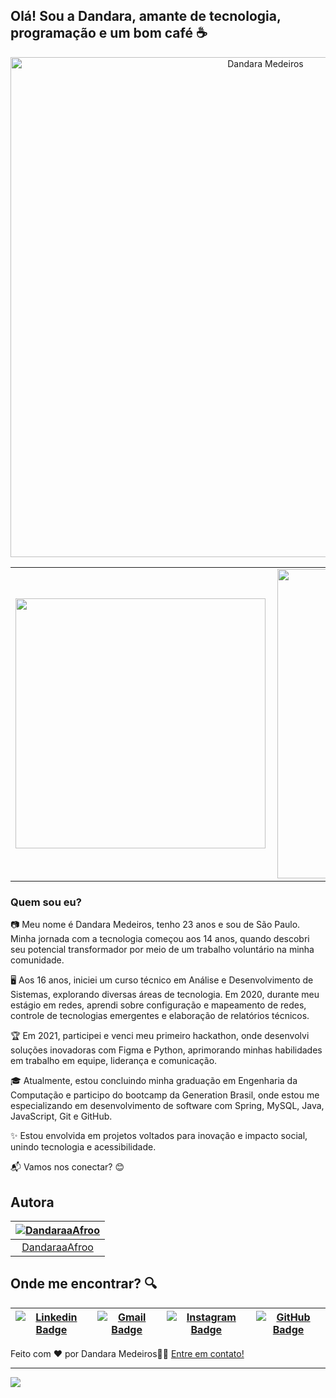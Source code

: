 ## Olá! Sou a Dandara, amante de tecnologia, programação e um bom café ☕

<p align="center">
  <img src="https://github.com/user-attachments/assets/5f583513-8740-48ef-b98b-b3a32146417b" alt="Dandara Medeiros" width="800px"/>
</p>

<center>
<table>
    <tr>
        <td><img width="400px" align="left" src="https://github-readme-stats.vercel.app/api/top-langs/?username=DandaraaAfroo&hide=html&layout=compact&theme=buefy" /></td>
        <td><img width="495px" align="left" src="https://github-readme-stats.vercel.app/api?username=DandaraaAfroo&theme=buefy"/></td>
    </tr>   
</table>
</center>

### Quem sou eu?

📷 Meu nome é Dandara Medeiros, tenho 23 anos e sou de São Paulo. Minha jornada com a tecnologia começou aos 14 anos, quando descobri seu potencial transformador por meio de um trabalho voluntário na minha comunidade.

🖥️ Aos 16 anos, iniciei um curso técnico em Análise e Desenvolvimento de Sistemas, explorando diversas áreas de tecnologia. Em 2020, durante meu estágio em redes, aprendi sobre configuração e mapeamento de redes, controle de tecnologias emergentes e elaboração de relatórios técnicos.

🏆 Em 2021, participei e venci meu primeiro hackathon, onde desenvolvi soluções inovadoras com Figma e Python, aprimorando minhas habilidades em trabalho em equipe, liderança e comunicação.

🎓 Atualmente, estou concluindo minha graduação em Engenharia da Computação e participo do bootcamp da Generation Brasil, onde estou me especializando em desenvolvimento de software com Spring, MySQL, Java, JavaScript, Git e GitHub.

✨ Estou envolvida em projetos voltados para inovação e impacto social, unindo tecnologia e acessibilidade.

📬 Vamos nos conectar? 😊

## Autora 

| [![DandaraaAfroo](https://github.com/DandaraaAfroo.png?size=100)](https://github.com/DandaraaAfroo) |
| :------------------------------------------------------------------------------------------: |
| [DandaraaAfroo](https://github.com/DandaraaAfroo)                                            |



## Onde me encontrar? :mag:  

| [![Linkedin Badge](https://img.shields.io/badge/-Dandara%20Medeiros-blue?style=flat-square&logo=Linkedin&logoColor=white&link=https://www.linkedin.com/in/dandaramedeiros/)](https://www.linkedin.com/in/dandaramedeiros/) | [![Gmail Badge](https://img.shields.io/badge/-dandaramedeiros@gmail.com-c14438?style=flat-square&logo=Gmail&logoColor=white&link=mailto:dandaramedeiros@gmail.com)](mailto:dandaramedeiros@gmail.com) | [![Instagram Badge](https://img.shields.io/badge/-Dandara%20Medeiros-yellow?style=flat-square&logo=Instagram&logoColor=white&link=https://www.instagram.com/dandaramedeiros/)](https://www.instagram.com/dandaramedeiros/) | [![GitHub Badge](https://img.shields.io/badge/-DandaraaAfroo-black?style=flat-square&logo=GitHub&logoColor=white&link=https://github.com/DandaraaAfroo)](https://github.com/DandaraaAfroo) |
| :-------------------------------------------------------------------------------------------: | :----------------------------------------------------------------------------------------: | :---------------------------------------------------------------------------------------: | :--------------------------------------------------------------------------------------------: |

Feito com ❤️ por Dandara Medeiros👋🏽 [Entre em contato!](https://www.linkedin.com/in/dandaramedeiros/)

---

![](https://komarev.com/ghpvc/?username=DandaraaAfroo&color=blue&style=flat)




